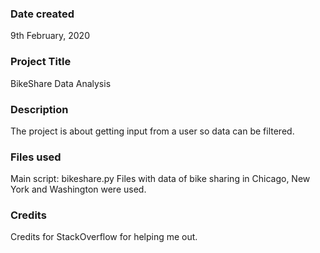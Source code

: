 ### Date created
9th February, 2020

### Project Title
BikeShare Data Analysis

### Description
The project is about getting input from a user so data can be filtered.

### Files used
Main script: bikeshare.py
Files with data of bike sharing in Chicago, New York and Washington were used.

### Credits
Credits for StackOverflow for helping me out.
